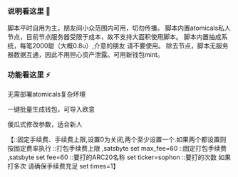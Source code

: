 ### 说明看这里 👋
脚本平时自用为主，朋友间小众范围内可用，切勿传播。
脚本内置atomicals私人节点，目前节点服务器受限于成本，故不支持大面积使用脚本。
脚本内置抽成系统，每笔2000聪（大概0.8u）,介意的朋友 请不要使用。
除去节点，脚本无服务器数据互通，因此不用担心资产泄露。可用新钱包mint。

### 功能看这里 ⚡
无需部署atomicals复杂环境


一键批量生成钱包，可导入欧意


傻瓜式修改参数，适合新人


【::固定手续费、手续费上限,设置0为关闭,两个至少设置一个.如果两个都设置则按固定费率执行
::打包手续费上限 ,satsbyte
set max_fee=60
::固定打包手续费 ,satsbyte
set fee=60
::要打的ARC20名称
set ticker=sophon
::要打的次数 如果打多次 请确保手续费充足
set times=1】




<!--
**atomicals-miner/atomicals-miner** is a ✨ _special_ ✨ repository because its `README.md` (this file) appears on your GitHub profile.

Here are some ideas to get you started:

- 🔭 I’m currently working on ...
- 🌱 I’m currently learning ...
- 👯 I’m looking to collaborate on ...
- 🤔 I’m looking for help with ...
- 💬 Ask me about ...
- 📫 How to reach me: ...
- 😄 Pronouns: ...
- ⚡ Fun fact: ...
-->
